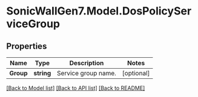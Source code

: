 # SonicWallGen7.Model.DosPolicyServiceGroup

## Properties

Name | Type | Description | Notes
------------ | ------------- | ------------- | -------------
**Group** | **string** | Service group name. | [optional] 

[[Back to Model list]](../README.md#documentation-for-models) [[Back to API list]](../README.md#documentation-for-api-endpoints) [[Back to README]](../README.md)

